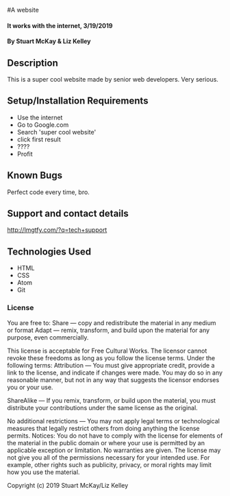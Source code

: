 #A website

#### It works with the internet, 3/19/2019

#### By Stuart McKay & Liz Kelley

## Description

This is a super cool website made by senior web developers. Very serious.

## Setup/Installation Requirements

* Use the internet
* Go to Google.com
* Search 'super cool website'
* click first result
* ????
* Profit

## Known Bugs

Perfect code every time, bro.

## Support and contact details

http://lmgtfy.com/?q=tech+support

## Technologies Used

* HTML
* CSS
* Atom
* Git

### License

You are free to:
Share — copy and redistribute the material in any medium or format
Adapt — remix, transform, and build upon the material
for any purpose, even commercially.

 This license is acceptable for Free Cultural Works.
The licensor cannot revoke these freedoms as long as you follow the license terms.
Under the following terms:
Attribution — You must give appropriate credit, provide a link to the license, and indicate if changes were made. You may do so in any reasonable manner, but not in any way that suggests the licensor endorses you or your use.

ShareAlike — If you remix, transform, or build upon the material, you must distribute your contributions under the same license as the original.

No additional restrictions — You may not apply legal terms or technological measures that legally restrict others from doing anything the license permits.
Notices:
You do not have to comply with the license for elements of the material in the public domain or where your use is permitted by an applicable exception or limitation.
No warranties are given. The license may not give you all of the permissions necessary for your intended use. For example, other rights such as publicity, privacy, or moral rights may limit how you use the material.

Copyright (c) 2019 Stuart McKay/Liz Kelley
